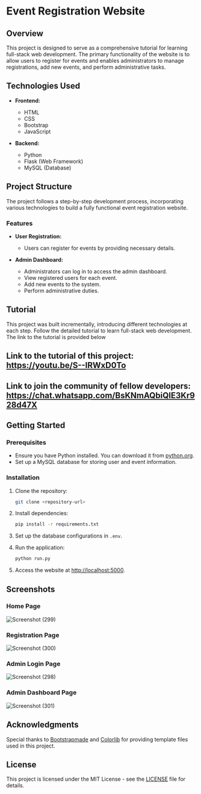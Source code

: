 # Event Registration Website

## Overview

This project is designed to serve as a comprehensive tutorial for learning full-stack web development. The primary functionality of the website is to allow users to register for events and enables administrators to manage registrations, add new events, and perform administrative tasks.

## Technologies Used

- **Frontend:**
  - HTML
  - CSS
  - Bootstrap
  - JavaScript

- **Backend:**
  - Python
  - Flask (Web Framework)
  - MySQL (Database)

## Project Structure

The project follows a step-by-step development process, incorporating various technologies to build a fully functional event registration website.

### Features

- **User Registration:**
  - Users can register for events by providing necessary details.

- **Admin Dashboard:**
  - Administrators can log in to access the admin dashboard.
  - View registered users for each event.
  - Add new events to the system.
  - Perform administrative duties.

## Tutorial

This project was built incrementally, introducing different technologies at each step. Follow the detailed tutorial to learn full-stack web development. The link to the tutorial is provided below

## Link to the tutorial of this project: https://youtu.be/S--IRWxD0To

## Link to join the community of fellow developers: https://chat.whatsapp.com/BsKNmAQbiQlE3Kr928d47X

## Getting Started

### Prerequisites

- Ensure you have Python installed. You can download it from [python.org](https://www.python.org/).
- Set up a MySQL database for storing user and event information.

### Installation

1. Clone the repository:

   ```bash
   git clone <repository-url>
   ```

2. Install dependencies:

   ```bash
   pip install -r requirements.txt
   ```

3. Set up the database configurations in `.env`.

4. Run the application:

   ```bash
   python run.py
   ```

5. Access the website at [http://localhost:5000](http://localhost:5000).

## Screenshots

### Home Page
![Screenshot (299)](https://github.com/BwaveICT/Event_registration_website_project/assets/107191784/d0691677-af66-4944-94e1-387a039b26d0)

### Registration Page
![Screenshot (300)](https://github.com/BwaveICT/Event_registration_website_project/assets/107191784/5bae42f0-8c5d-4ec3-a7f7-0c97cb7e4f6e)

### Admin Login Page
![Screenshot (298)](https://github.com/BwaveICT/Event_registration_website_project/assets/107191784/8bad3f65-9d22-48b0-b3ea-e77f0c7c8f6b)

### Admin Dashboard Page
![Screenshot (301)](https://github.com/BwaveICT/Event_registration_website_project/assets/107191784/e4fc1b50-6440-4520-b4eb-88f880fb1ab1)

## Acknowledgments

Special thanks to [Bootstrapmade](https://bootstrapmade.com/) and [Colorlib](https://colorlib.com/) for providing template files used in this project.

## License

This project is licensed under the MIT License - see the [LICENSE](LICENSE) file for details.
